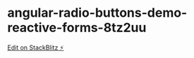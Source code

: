 # angular-radio-buttons-demo-reactive-forms-8tz2uu

[Edit on StackBlitz ⚡️](https://stackblitz.com/edit/angular-radio-buttons-demo-reactive-forms-8tz2uu)